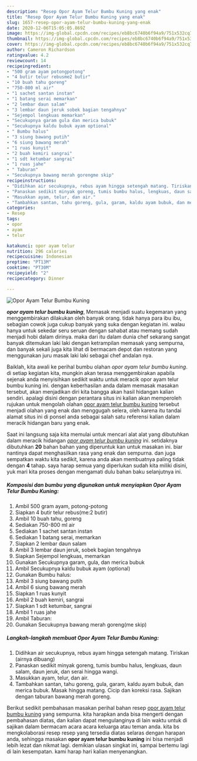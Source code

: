 ```yaml
---
description: "Resep Opor Ayam Telur Bumbu Kuning yang enak"
title: "Resep Opor Ayam Telur Bumbu Kuning yang enak"
slug: 1657-resep-opor-ayam-telur-bumbu-kuning-yang-enak
date: 2020-12-06T15:05:05.869Z
image: https://img-global.cpcdn.com/recipes/eb8bc6740b6f94a9/751x532cq70/opor-ayam-telur-bumbu-kuning-foto-resep-utama.jpg
thumbnail: https://img-global.cpcdn.com/recipes/eb8bc6740b6f94a9/751x532cq70/opor-ayam-telur-bumbu-kuning-foto-resep-utama.jpg
cover: https://img-global.cpcdn.com/recipes/eb8bc6740b6f94a9/751x532cq70/opor-ayam-telur-bumbu-kuning-foto-resep-utama.jpg
author: Cameron Richardson
ratingvalue: 4.2
reviewcount: 14
recipeingredient:
- "500 gram ayam potongpotong"
- "4 butir telur rebusme2 butir"
- "10 buah tahu goreng"
- "750-800 ml air"
- "1 sachet santan instan"
- "1 batang serai memarkan"
- "2 lembar daun salam"
- "3 lembar daun jeruk sobek bagian tengahnya"
- "Sejempol lengkuas memarkan"
- "Secukupnya garam gula dan merica bubuk"
- "Secukupnya kaldu bubuk ayam optional"
- " Bumbu halus"
- "3 siung bawang putih"
- "6 siung bawang merah"
- "1 ruas kunyit"
- "2 buah kemiri sangrai"
- "1 sdt ketumbar sangrai"
- "1 ruas jahe"
- " Taburan"
- "Secukupnya bawang merah gorengme skip"
recipeinstructions:
- "Didihkan air secukupnya, rebus ayam hingga setengah matang. Tiriskan (airnya dibuang)"
- "Panaskan sedikit minyak goreng, tumis bumbu halus, lengkuas, daun salam, daun jeruk, dan serai hingga wangi."
- "Masukkan ayam, telur, dan air."
- "Tambahkan santan, tahu goreng, gula, garam, kaldu ayam bubuk, dan merica bubuk. Masak hingga matang. Cicip dan koreksi rasa. Sajikan dengan taburan bawang merah goreng."
categories:
- Resep
tags:
- opor
- ayam
- telur

katakunci: opor ayam telur 
nutrition: 296 calories
recipecuisine: Indonesian
preptime: "PT13M"
cooktime: "PT30M"
recipeyield: "2"
recipecategory: Dinner

---
```



![Opor Ayam Telur Bumbu Kuning](https://img-global.cpcdn.com/recipes/eb8bc6740b6f94a9/751x532cq70/opor-ayam-telur-bumbu-kuning-foto-resep-utama.jpg)

<b><i>opor ayam telur bumbu kuning</i></b>, Memasak menjadi suatu kegemaran yang menggembirakan dilakukan oleh banyak orang. tidak hanya para ibu ibu, sebagian cowok juga cukup banyak yang suka dengan kegiatan ini. walau hanya untuk sekedar seru seruan dengan sahabat atau memang sudah menjadi hobi dalam dirinya. maka dari itu dalam dunia chef sekarang sangat banyak ditemukan laki laki dengan ketrampilan memasak yang sempurna, dan banyak sekali juga kita lihat di bermacam depot dan restoran yang menggunakan juru masak laki laki sebagai chef andalan nya.



Baiklah, kita awali ke perihal bumbu olahan <i>opor ayam telur bumbu kuning</i>. di setiap kegiatan kita, mungkin akan terasa menggembirakan apabila sejenak anda menyisihkan sedikit waktu untuk meracik opor ayam telur bumbu kuning ini. dengan keberhasilan anda dalam memasak masakan tersebut, akan menjadikan diri kita bangga akan hasil hidangan kalian sendiri. apalagi disini dengan perantara situs ini kalian akan memperoleh rujukan untuk mengolah olahan <u>opor ayam telur bumbu kuning</u> tersebut menjadi olahan yang enak dan menggugah selera, oleh karena itu tandai alamat situs ini di ponsel anda sebagai salah satu referensi kalian dalam meracik hidangan baru yang enak.


Saat ini langsung saja kita memulai untuk mencari alat alat yang dibutuhkan dalam meracik hidangan <u><i>opor ayam telur bumbu kuning</i></u> ini. setidaknya dibutuhkan <b>20</b> bahan bahan yang diperuntuk kan untuk masakan ini. biar nantinya dapat menghasilkan rasa yang enak dan sempurna. dan juga sempatkan waktu kita sedikit, karena anda akan membuatnya paling tidak dengan <b>4</b> tahap. saya harap semua yang diperlukan sudah kita miliki disini, yuk mari kita proses dengan mengamati dulu bahan baku selanjutnya ini.

<!--inarticleads1-->

##### Komposisi dan bumbu yang digunakan untuk menyiapkan Opor Ayam Telur Bumbu Kuning:

1. Ambil 500 gram ayam, potong-potong
1. Siapkan 4 butir telur rebus(me:2 butir)
1. Ambil 10 buah tahu, goreng
1. Sediakan 750-800 ml air
1. Sediakan 1 sachet santan instan
1. Sediakan 1 batang serai, memarkan
1. Siapkan 2 lembar daun salam
1. Ambil 3 lembar daun jeruk, sobek bagian tengahnya
1. Siapkan Sejempol lengkuas, memarkan
1. Gunakan Secukupnya garam, gula, dan merica bubuk
1. Ambil Secukupnya kaldu bubuk ayam (optional)
1. Gunakan  Bumbu halus:
1. Ambil 3 siung bawang putih
1. Ambil 6 siung bawang merah
1. Siapkan 1 ruas kunyit
1. Ambil 2 buah kemiri, sangrai
1. Siapkan 1 sdt ketumbar, sangrai
1. Ambil 1 ruas jahe
1. Ambil  Taburan:
1. Gunakan Secukupnya bawang merah goreng(me skip)




<!--inarticleads2-->

##### Langkah-langkah membuat Opor Ayam Telur Bumbu Kuning:

1. Didihkan air secukupnya, rebus ayam hingga setengah matang. Tiriskan (airnya dibuang)
1. Panaskan sedikit minyak goreng, tumis bumbu halus, lengkuas, daun salam, daun jeruk, dan serai hingga wangi.
1. Masukkan ayam, telur, dan air.
1. Tambahkan santan, tahu goreng, gula, garam, kaldu ayam bubuk, dan merica bubuk. Masak hingga matang. Cicip dan koreksi rasa. Sajikan dengan taburan bawang merah goreng.




Berikut sedikit pembahasan masakan perihal bahan resep <u>opor ayam telur bumbu kuning</u> yang sempurna. kita harapkan anda bisa mengerti dengan pembahasan diatas, dan kalian dapat mengulanginya di lain waktu untuk di sajikan dalam bermacam acara acara keluarga atau teman anda. kita bs mengkolaborasi resep resep yang tersedia diatas selaras dengan harapan anda, sehingga masakan <b>opor ayam telur bumbu kuning</b> ini bisa menjadi lebih lezat dan nikmat lagi. demikian ulasan singkat ini, sampai bertemu lagi di lain kesempatan. kami harap hari kalian menyenangkan.
